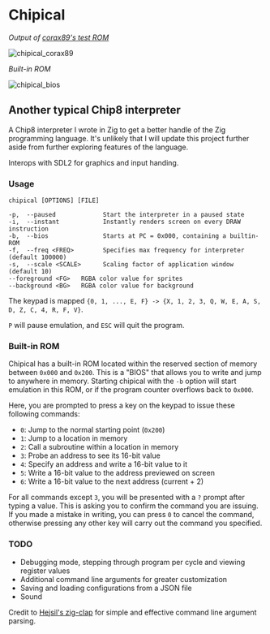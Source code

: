 # Chipical

_Output of [corax89's test ROM](https://github.com/corax89/chip8-test-rom)_

![chipical_corax89](https://github.com/Eightscer/chipical/assets/98068092/3c1ff006-aa4b-465c-9051-07552b12b597)

_Built-in ROM_

![chipical_bios](https://github.com/Eightscer/chipical/assets/98068092/53891aa7-64ef-4e60-be96-4a0599f16abe)

## Another typical Chip8 interpreter

A Chip8 interpreter I wrote in Zig to get a better handle of the Zig programming language. It's unlikely that I will update this project further aside from further exploring features of the language.

Interops with SDL2 for graphics and input handing.

### Usage

`chipical [OPTIONS] [FILE]`

```
-p,  --paused             Start the interpreter in a paused state
-i,  --instant            Instantly renders screen on every DRAW instruction
-b,  --bios               Starts at PC = 0x000, containing a builtin-ROM
-f,  --freq <FREQ>        Specifies max frequency for interpreter (default 100000)
-s,  --scale <SCALE>      Scaling factor of application window (default 10)
--foreground <FG>	RGBA color value for sprites
--background <BG>	RGBA color value for background
```

The keypad is mapped `{0, 1, ..., E, F} -> {X, 1, 2, 3, Q, W, E, A, S, D, Z, C, 4, R, F, V}`.

`P` will pause emulation, and `ESC` will quit the program.

### Built-in ROM

Chipical has a built-in ROM located within the reserved section of memory between `0x000` and `0x200`. This is a "BIOS" that allows you to write and jump to anywhere in memory. Starting chipical with the `-b` option will start emulation in this ROM, or if the program counter overflows back to `0x000`.

Here, you are prompted to press a key on the keypad to issue these following commands:
* `0`: Jump to the normal starting point (`0x200`)
* `1`: Jump to a location in memory
* `2`: Call a subroutine within a location in memory
* `3`: Probe an address to see its 16-bit value
* `4`: Specify an address and write a 16-bit value to it
* `5`: Write a 16-bit value to the address previewed on screen
* `6`: Write a 16-bit value to the next address (current + 2)

For all commands except `3`, you will be presented with a `?` prompt after typing a value. This is asking you to confirm the command you are issuing. If you made a mistake in writing, you can press `0` to cancel the command, otherwise pressing any other key will carry out the command you specified.

### TODO

- Debugging mode, stepping through program per cycle and viewing register values
- Additional command line arguments for greater customization
- Saving and loading configurations from a JSON file
- Sound

Credit to [Hejsil's zig-clap](https://github.com/Hejsil/zig-clap) for simple and effective command line argument parsing.
